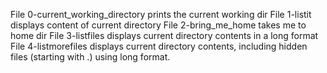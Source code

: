 File 0-current_working_directory prints the current working dir
File 1-listit displays content of current directory
File 2-bring_me_home takes me to home dir
File 3-listfiles displays current directory contents in a long format
File 4-listmorefiles displays current directory contents, including hidden files (starting with .) using long format.
